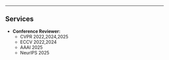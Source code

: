 ---

## Services

- **Conference Reviewer:** 
  - CVPR 2022,2024,2025
  - ECCV 2022,2024
  - AAAI 2025
  - NeurIPS 2025
